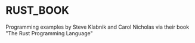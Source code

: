 # RUST_BOOK
Programming examples by Steve Klabnik and Carol Nicholas via their book "The Rust Programming Language"
